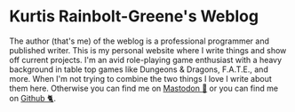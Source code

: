 # Kurtis Rainbolt-Greene's Weblog

The author (that's me) of the weblog is a professional programmer and published writer. This is my personal website where I write things and show off current projects. I'm an avid role-playing game enthusiast with a heavy background in table top games like Dungeons & Dragons, F.A.T.E., and more. When I'm not trying to combine the two things I love I write about them here. Otherwise you can find me on [Mastodon 🐘](https://mastodon.social/@krainboltgreene) or you can find me on [Github 🐈](https://github.com/krainboltgreene).